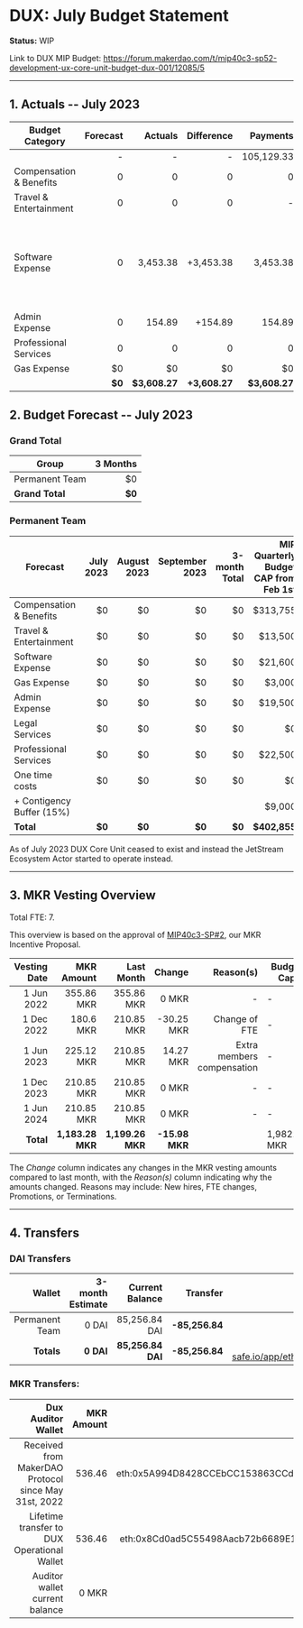 # DUX: July Budget Statement

**Status:** WIP

Link to DUX MIP Budget: https://forum.makerdao.com/t/mip40c3-sp52-development-ux-core-unit-budget-dux-001/12085/5

---

## 1. Actuals -- July 2023

| Budget Category           |  Forecast |  Actuals |  Difference |  Payments |                  Comment |
| --------------------------| -----------: | --------------: | --------------: | -----------: | --------------------------------------------------------------: |
|                           |         - |          - |          - |      105,129.33|                |
| Compensation & Benefits   |   0|          0|            0|          0|  -|
| Travel & Entertainment    |   0|          0|            0|         - |   - |
| Software Expense          |    0|  3,453.38|    +3,453.38|  3,453.38 | July's alchemy payment was made using DUX's funds.|
| Admin Expense             |    0|    154.89|      +154.89|    154.89 |   - |
| Professional Services     |  0 |          0|            0|          0|       - |
| Gas Expense               |             $0 |          $0 |        $0 |        $0  |            - |
|                        |**$0**|**$3,608.27**|**+3,608.27**|**$3,608.27**|           - |


## 2. Budget Forecast -- July 2023

### Grand Total

| Group           |     3 Months |
| --------------- | -----------: |
| Permanent Team  |     $0 |
| **Grand Total** | **$0** |

### Permanent Team

| Forecast                      | July 2023 | August 2023 | September 2023 | 3-month Total | MIP Quarterly Budget CAP from Feb 1st |
| ----------------------------- | -------------: | -----------: | ------------: | ------------: | -----------------------: |
| Compensation & Benefits      | $0      | $0    | $0    | $0  | $313,755 |
| Travel & Entertainment       | $0      | $0    | $0    | $0  |  $13,500 |
| Software Expense             | $0      | $0    | $0    | $0  | $21,600  |
| Gas Expense                  | $0      | $0    | $0    | $0  | $3,000   |
| Admin Expense                | $0      | $0    | $0    | $0  | $19,500  |
| Legal Services               | $0      | $0    | $0    | $0  | $0       |
| Professional Services        | $0      | $0    | $0    | $0  |  $22,500 |
| One time costs               | $0      | $0    | $0    | $0  |  $0      |
| + Contigency Buffer (15%)    |         |       |       |     |  $9,000  |
| **Total**                    |**$0** |**$0**|**$0**|**$0**| **$402,855** |

As of July 2023 DUX Core Unit ceased to exist and instead the JetStream Ecosystem Actor started to operate instead.

---

## 3. MKR Vesting Overview

Total FTE: 7.

This overview is based on the approval of [MIP40c3-SP#2](https://forum.makerdao.com/t/mip40c3-sp27-development-ux-core-unit-mkr-budget-dux-001/9777), our MKR Incentive Proposal.

| Vesting Date |       MKR Amount |       Last Month |    Change | Reason(s) | Budget Cap   | MKR Actuals |
| -----------: | ---------------: | ---------------: | --------: | --------: | ------------ | ----------- |
|   1 Jun 2022 |       355.86 MKR |       355.86 MKR |     0 MKR |         - | -            | 355.86      |
|  1 Dec 2022 |       180.6 MKR |       210.85 MKR |     -30.25 MKR |         Change of FTE | -            | 180.6           |
|   1 Jun 2023 |       225.12 MKR |       210.85 MKR |     14.27 MKR |   Extra members compensation | -            | -           |
|  1 Dec 2023 |       210.85 MKR |       210.85 MKR |     0 MKR |         - | -            | -           |
|   1 Jun 2024 |       210.85 MKR |       210.85 MKR |     0 MKR |         - | -            | -           |
|    **Total** | **1,183.28 MKR** | **1,199.26 MKR** | **-15.98 MKR** |           | 1,982.87 MKR | 536.46      |

The _Change_ column indicates any changes in the MKR vesting amounts compared to last month, with the _Reason(s)_ column indicating why the amounts changed. Reasons may include: New hires, FTE changes, Promotions, or Terminations.

---

## 4. Transfers

### DAI Transfers

|         Wallet | 3-month Estimate |    Current Balance |        Transfer |                                                                                                                    Multi-sig Address |
| -------------: | ---------------: | -----------------: | --------------: | -----------------------------------------------------------------------------------------------------------------------------------: |
| Permanent Team |     0 DAI |     85,256.84 DAI | **-85,256.84** | [0x8Cd0ad5C55498Aacb72b6689E1da5A284C69c0C7](https://gnosis-safe.io/app/#/safes/0x8Cd0ad5C55498Aacb72b6689E1da5A284C69c0C7/balances) |
|     **Totals** |  **0 DAI** | **85,256.84 DAI** | **-85,256.84** |https://gnosis-safe.io/app/eth:0x8Cd0ad5C55498Aacb72b6689E1da5A284C69c0C7/balances                                                                                                                                      |

### MKR Transfers:


|                                   Dux Auditor Wallet | MKR Amount |                              Multi-sig address |
| ---------------------------------------------------: | ---------: | ---------------------------------------------: |
| Received from MakerDAO Protocol since May 31st, 2022 |     536.46 | eth:0x5A994D8428CCEbCC153863CCdA9D2Be6352f89ad |
|          Lifetime transfer to DUX Operational Wallet |     536.46 | eth:0x8Cd0ad5C55498Aacb72b6689E1da5A284C69c0C7 |
|                       Auditor wallet current balance |      0 MKR |                                                |

